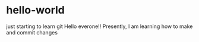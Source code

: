 # hello-world
just starting to learn git
Hello everone!!
Presently, I am learning how to make and commit changes
